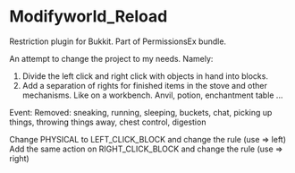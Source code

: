 # Modifyworld_Reload
Restriction plugin for Bukkit. Part of PermissionsEx bundle.

An attempt to change the project to my needs.
Namely:
1. Divide the left click and right click with objects in hand into blocks.
2. Add a separation of rights for finished items in the stove and other mechanisms. Like on a workbench. Anvil, potion, enchantment table ...

Event:
Removed:
sneaking, running, sleeping, buckets, chat, picking up things, throwing things away, chest control, digestion

Change PHYSICAL to LEFT_CLICK_BLOCK and change the rule (use => left)
Add the same action on RIGHT_CLICK_BLOCK and change the rule (use => right)
